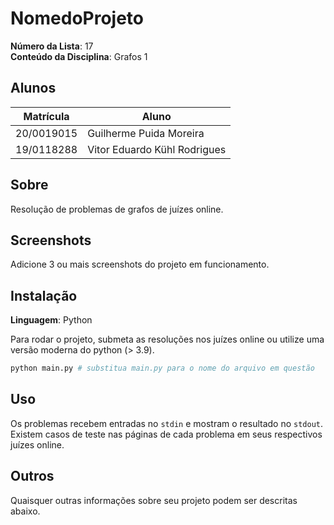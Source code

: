 # NomedoProjeto

**Número da Lista**: 17<br>
**Conteúdo da Disciplina**: Grafos 1<br>

## Alunos
| Matrícula | Aluno |
| -- | -- |
| 20/0019015 | Guilherme Puida Moreira |
| 19/0118288  |  Vitor Eduardo Kühl Rodrigues |

## Sobre 

Resolução de problemas de grafos de juízes online.

## Screenshots
Adicione 3 ou mais screenshots do projeto em funcionamento.

## Instalação 
**Linguagem**: Python

Para rodar o projeto, submeta as resoluções nos juízes online
ou utilize uma versão moderna do python (> 3.9).

``` sh
python main.py # substitua main.py para o nome do arquivo em questão
```

## Uso 

Os problemas recebem entradas no `stdin` e mostram o resultado no `stdout`.
Existem casos de teste nas páginas de cada problema em seus respectivos juízes online.

## Outros 
Quaisquer outras informações sobre seu projeto podem ser descritas abaixo.




